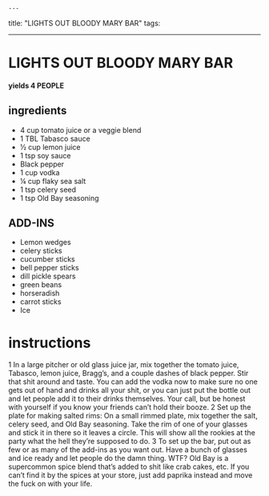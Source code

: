 	---
title: "LIGHTS OUT BLOODY MARY BAR"
tags:

---

# LIGHTS OUT BLOODY MARY BAR
#### yields  4 PEOPLE

## ingredients
* 4 cup tomato juice or a veggie blend
* 1 TBL Tabasco sauce
* ½ cup lemon juice
* 1 tsp soy sauce
* Black pepper
* 1 cup vodka
* ¼ cup flaky sea salt
* 1 tsp celery seed
* 1 tsp Old Bay seasoning

## ADD-INS
* Lemon wedges
* celery sticks
* cucumber sticks
* bell pepper sticks
* dill pickle spears
* green beans
* horseradish
* carrot sticks
* Ice


# instructions
1 In a large pitcher or old glass juice jar, mix together the tomato juice, Tabasco, lemon juice, Bragg’s, and a couple dashes of black pepper. Stir that shit around and taste. You can add the vodka now to make sure no one gets out of hand and drinks all your shit, or you can just put the bottle out and let people add it to their drinks themselves. Your call, but be honest with yourself if you know your friends can’t hold their booze.
2 Set up the plate for making salted rims: On a small rimmed plate, mix together the salt, celery seed, and Old Bay seasoning. Take the rim of one of your glasses and stick it in there so it leaves a circle. This will show all the rookies at the party what the hell they’re supposed to do.
3 To set up the bar, put out as few or as many of the add-ins as you want out. Have a bunch of glasses and ice ready and let people do the damn thing.
WTF?
Old Bay is a supercommon spice blend that’s added to shit like crab cakes, etc. If you can’t find it by the spices at your store, just add paprika instead and move the fuck on with your life.
	
	
